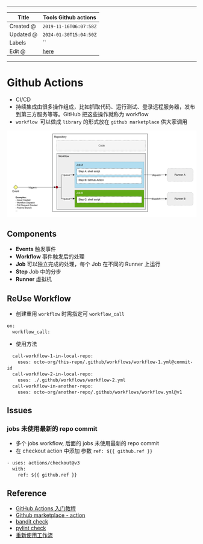 -----

| Title     | Tools Github actions                                 |
| --------- | ---------------------------------------------------- |
| Created @ | `2019-11-16T06:07:58Z`                               |
| Updated @ | `2024-01-30T15:04:50Z`                               |
| Labels    | \`\`                                                 |
| Edit @    | [here](https://github.com/junxnone/xwiki/issues/122) |

-----

# Github Actions

  - CI/CD
  - 持续集成由很多操作组成，比如抓取代码、运行测试、登录远程服务器，发布到第三方服务等等。GitHub 把这些操作就称为 workflow
  - ` workflow  `可以做成 `library` 的形式放在 `github marketplace` 供大家调用

![image](media/614e8c01179a080bd540fcd6f685b56f3da699b6.png)

## Components

  - **Events** 触发事件
  - **Workflow** 事件触发后的处理
  - **Job** 可以独立完成的处理，每个 Job 在不同的 Runner 上运行
  - **Step** Job 中的分步
  - **Runner** 虚拟机

## ReUse Workflow

  - 创建重用 `workflow` 时需指定可 `workflow_call`

<!-- end list -->

    on:
      workflow_call:

  - 使用方法

<!-- end list -->

``` 
  call-workflow-1-in-local-repo:
    uses: octo-org/this-repo/.github/workflows/workflow-1.yml@commit-id
  call-workflow-2-in-local-repo:
    uses: ./.github/workflows/workflow-2.yml
  call-workflow-in-another-repo:
    uses: octo-org/another-repo/.github/workflows/workflow.yml@v1
```

## Issues

### jobs 未使用最新的 repo commit

  - 多个 jobs workflow, 后面的 jobs 未使用最新的 repo commit
  - 在 checkout action 中添加 参数 `ref: ${{ github.ref }}`

<!-- end list -->

    - uses: actions/checkout@v3
      with:
        ref: ${{ github.ref }}

## Reference

  - [GitHub Actions
    入门教程](http://www.ruanyifeng.com/blog/2019/09/getting-started-with-github-actions.html)
  - [Github marketplace -
    action](https://github.com/marketplace?type=actions)
  - [bandit check](https://github.com/jpetrucciani/bandit-check)
  - [pylint
    check](https://github.com/marketplace/actions/github-action-for-pylint)
  - [重新使用工作流](https://docs.github.com/zh/actions/using-workflows/reusing-workflows)
